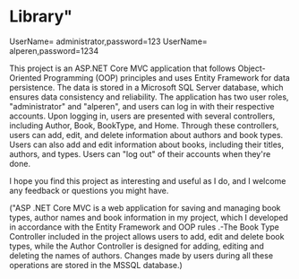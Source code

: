 # Library"
UserName= administrator,password=123
UserName= alperen,password=1234


 This project is an ASP.NET Core MVC application that follows Object-Oriented Programming (OOP) principles and uses Entity Framework for data persistence.
 The data is stored in a Microsoft SQL Server database, which ensures data consistency and reliability. 
 The application has two user roles, "administrator" and "alperen", and users can log in with their respective accounts.
 Upon logging in, users are presented with several controllers, including Author, Book, BookType, and Home.
 Through these controllers, users can add, edit, and delete information about authors and book types.
 Users can also add and edit information about books, including their titles, authors, and types.
 Users can "log out" of their accounts when they're done.

 
 I hope you find this project as interesting and useful as I do, and I welcome any feedback or questions you might have.

("ASP .NET Core MVC is a web application for saving and managing book types, author names and book information in my project, which I developed in accordance with the Entity Framework and OOP rules
.-The Book Type Controller included in the project allows users to add, edit and delete book types, while the Author Controller is designed for adding, editing and deleting the names of authors.
Changes made by users during all these operations are stored in the MSSQL database.)

